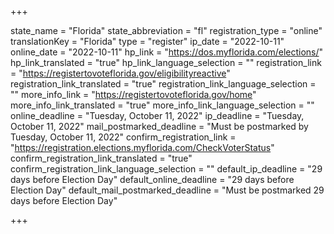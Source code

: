+++

state_name = "Florida"
state_abbreviation = "fl"
registration_type = "online"
translationKey = "Florida"
type = "register"
ip_date = "2022-10-11"
online_date = "2022-10-11"
hp_link = "https://dos.myflorida.com/elections/"
hp_link_translated = "true"
hp_link_language_selection = ""
registration_link = "https://registertovoteflorida.gov/eligibilityreactive"
registration_link_translated = "true"
registration_link_language_selection = ""
more_info_link = "https://registertovoteflorida.gov/home"
more_info_link_translated = "true"
more_info_link_language_selection = ""
online_deadline = "Tuesday, October 11, 2022"
ip_deadline = "Tuesday, October 11, 2022"
mail_postmarked_deadline = "Must be postmarked by Tuesday, October 11, 2022"
confirm_registration_link = "https://registration.elections.myflorida.com/CheckVoterStatus"
confirm_registration_link_translated = "true"
confirm_registration_link_language_selection = ""
default_ip_deadline = "29 days before Election Day"
default_online_deadline = "29 days before Election Day"
default_mail_postmarked_deadline = "Must be postmarked 29 days before Election Day"

+++